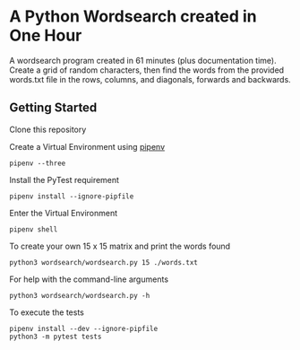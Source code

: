 # A Python Wordsearch created in One Hour

A wordsearch program created in 61 minutes (plus documentation time). Create a grid of random characters, then find the words from the provided words.txt file in the rows, columns, and diagonals, forwards and backwards.

## Getting Started

Clone this repository

Create a Virtual Environment using [pipenv](https://docs.pipenv.org/en/latest/install/)
```
pipenv --three
```

Install the PyTest requirement
```
pipenv install --ignore-pipfile
```

Enter the Virtual Environment
```
pipenv shell
```

To create your own 15 x 15 matrix and print the words found
```
python3 wordsearch/wordsearch.py 15 ./words.txt
```

For help with the command-line arguments
```
python3 wordsearch/wordsearch.py -h
```

To execute the tests
```
pipenv install --dev --ignore-pipfile
python3 -m pytest tests
```
